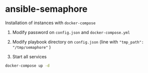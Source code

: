 # ansible-semaphore

Installation of instances with `docker-compose`

1. Modify password on `config.json` and `docker-compose.yml`

2. Modify playbook directory on `config.json` (line with `"tmp_path": "/tmp/semaphore"` )

3. Start all services

``` bash
docker-compose up -d
```
